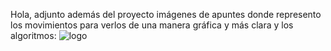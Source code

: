 Hola, adjunto además del proyecto imágenes de apuntes donde represento los movimientos para verlos de una manera gráfica y más clara y los algoritmos:
![logo](mvots.jpg)
